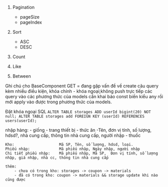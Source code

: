 1. Pagination
    - pageSize
    - pageIndex
2. Sort
    - ASC
    - DESC

3. Count
4. Like
5. Between

Ghi chú cho BaseComponent
GET = đang gặp vấn đề về create câu query kèm nhiều điều kiện, khóa chính - khóa ngoại;không push trực tiếp các query vào các phương thức của models cần khai báo const biến kiểu any rồi mới apply vào được trong phương thức của models.

Đặt khóa ngoại SQL
`
ALTER TABLE storages ADD userId bigint(20) NOT null;
ALTER TABLE storages add FOREIGN KEY (userId) REFERENCES users(userId);
`


nhập hàng:
    - giống
    - trang thiết bị
    - thức ăn   -Tên, đơn vị tính, số lượng, hdsd?, nhà cung cấp, thông tin nhà cung cấp, người nhập
    - thuốc


    Kho:                    Mã SP, Tên, số lượng, hdsd, loại.
    Phiếu nhập:             Mã phiếu nhập, Ngày nhập, người nhập
    Chi tiết phiếu nhập:    Mã phiếu nhập, Mã SP,  Đơn vị tính, số lượng nhập, giá nhập, nhà cc, thông tin nhà cung cấp

    thêm: 
        - chưa có trong kho: storages -> coupon -> materials
        - đã có trong kho: coupon -> materials && storage update khi nào cũng được